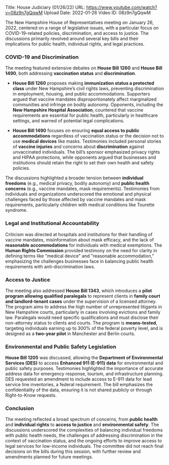 Title: House Judiciary (01/26/22)
URL: https://www.youtube.com/watch?v=08z9n7gQqwM
Upload Date: 2022-01-26
Video ID: 08z9n7gQqwM

The New Hampshire House of Representatives meeting on January 26, 2022, centered on a range of legislative issues, with a particular focus on COVID-19-related policies, discrimination, and access to justice. The discussions primarily revolved around several key bills and their implications for public health, individual rights, and legal practices.

### **COVID-19 and Discrimination**
The meeting featured extensive debates on **House Bill 1260** and **House Bill 1490**, both addressing **vaccination status** and **discrimination**. 

- **House Bill 1260** proposes making **immunization status a protected class** under New Hampshire’s civil rights laws, preventing discrimination in employment, housing, and public accommodations. Supporters argued that vaccine mandates disproportionately affect marginalized communities and infringe on bodily autonomy. Opponents, including the **New Hampshire Hospital Association**, countered that vaccine requirements are essential for public health, particularly in healthcare settings, and warned of potential legal complications.

- **House Bill 1490** focuses on ensuring **equal access to public accommodations** regardless of vaccination status or the decision not to use **medical devices** like masks. Testimonies included personal stories of **vaccine injuries** and concerns about **discrimination** against unvaccinated individuals. The bill’s sponsor emphasized privacy rights and HIPAA protections, while opponents argued that businesses and institutions should retain the right to set their own health and safety policies.

The discussions highlighted a broader tension between **individual freedoms** (e.g., medical privacy, bodily autonomy) and **public health concerns** (e.g., vaccine mandates, mask requirements). Testimonies from individuals and organizations underscored the emotional and physical challenges faced by those affected by vaccine mandates and mask requirements, particularly children with medical conditions like Tourette syndrome.

### **Legal and Institutional Accountability**
Criticism was directed at hospitals and institutions for their handling of vaccine mandates, misinformation about mask efficacy, and the lack of **reasonable accommodations** for individuals with medical exemptions. The **Human Rights Commission** provided testimony on the need for clarity in defining terms like "medical device" and "reasonable accommodation," emphasizing the challenges businesses face in balancing public health requirements with anti-discrimination laws.

### **Access to Justice**
The meeting also addressed **House Bill 1343**, which introduces a **pilot program allowing qualified paralegals** to represent clients in **family court and landlord-tenant cases** under the supervision of a licensed attorney. The program aims to address the high number of unrepresented litigants in New Hampshire courts, particularly in cases involving evictions and family law. Paralegals would need specific qualifications and must disclose their non-attorney status to clients and courts. The program is **means-tested**, targeting individuals earning up to 300% of the federal poverty level, and is designed as a **two-year pilot** in Manchester and Berlin courts.

### **Environmental and Public Safety Legislation**
**House Bill 1205** was discussed, allowing the **Department of Environmental Services (DES)** to access **Enhanced 911 (E-911) data** for environmental and public safety purposes. Testimonies highlighted the importance of accurate address data for emergency response, tourism, and infrastructure planning. DES requested an amendment to include access to E-911 data for lead service line inventories, a federal requirement. The bill emphasizes the confidentiality of the data, ensuring it is not shared publicly or through Right-to-Know requests.

### **Conclusion**
The meeting reflected a broad spectrum of concerns, from **public health** and **individual rights** to **access to justice** and **environmental safety**. The discussions underscored the complexities of balancing individual freedoms with public health needs, the challenges of addressing discrimination in the context of vaccination status, and the ongoing efforts to improve access to legal services for low-income individuals. The committee did not reach final decisions on the bills during this session, with further review and amendments planned for future meetings.